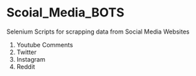 # Scoial_Media_BOTS
Selenium Scripts for scrapping data from Social Media Websites
1. Youtube Comments
2. Twitter
3. Instagram
4. Reddit
